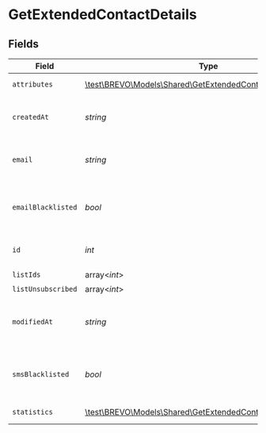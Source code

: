 # GetExtendedContactDetails


## Fields

| Field                                                                                                                       | Type                                                                                                                        | Required                                                                                                                    | Description                                                                                                                 | Example                                                                                                                     |
| --------------------------------------------------------------------------------------------------------------------------- | --------------------------------------------------------------------------------------------------------------------------- | --------------------------------------------------------------------------------------------------------------------------- | --------------------------------------------------------------------------------------------------------------------------- | --------------------------------------------------------------------------------------------------------------------------- |
| `attributes`                                                                                                                | [\test\BREVO\Models\Shared\GetExtendedContactDetailsAttributes](../../Models/Shared/GetExtendedContactDetailsAttributes.md) | :heavy_check_mark:                                                                                                          | Set of attributes of the contact                                                                                            | {"name":"Joe","email":"joe@example.com"}                                                                                    |
| `createdAt`                                                                                                                 | *string*                                                                                                                    | :heavy_check_mark:                                                                                                          | Creation UTC date-time of the contact (YYYY-MM-DDTHH:mm:ss.SSSZ)                                                            | 2017-05-12 12:30:00 +0000 UTC                                                                                               |
| `email`                                                                                                                     | *string*                                                                                                                    | :heavy_check_mark:                                                                                                          | Email address of the contact for which you requested the details                                                            | john.smith@example.com                                                                                                      |
| `emailBlacklisted`                                                                                                          | *bool*                                                                                                                      | :heavy_check_mark:                                                                                                          | Blacklist status for email campaigns (true=blacklisted, false=not blacklisted)                                              | false                                                                                                                       |
| `id`                                                                                                                        | *int*                                                                                                                       | :heavy_check_mark:                                                                                                          | ID of the contact for which you requested the details                                                                       | 32                                                                                                                          |
| `listIds`                                                                                                                   | array<*int*>                                                                                                                | :heavy_check_mark:                                                                                                          | N/A                                                                                                                         |                                                                                                                             |
| `listUnsubscribed`                                                                                                          | array<*int*>                                                                                                                | :heavy_minus_sign:                                                                                                          | N/A                                                                                                                         |                                                                                                                             |
| `modifiedAt`                                                                                                                | *string*                                                                                                                    | :heavy_check_mark:                                                                                                          | Last modification UTC date-time of the contact (YYYY-MM-DDTHH:mm:ss.SSSZ)                                                   | 2017-05-12 12:30:00 +0000 UTC                                                                                               |
| `smsBlacklisted`                                                                                                            | *bool*                                                                                                                      | :heavy_check_mark:                                                                                                          | Blacklist status for SMS campaigns (true=blacklisted, false=not blacklisted)                                                | true                                                                                                                        |
| `statistics`                                                                                                                | [\test\BREVO\Models\Shared\GetExtendedContactDetailsStatistics](../../Models/Shared/GetExtendedContactDetailsStatistics.md) | :heavy_check_mark:                                                                                                          | Campaign statistics of the contact                                                                                          |                                                                                                                             |